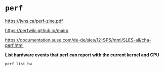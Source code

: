 # `perf`

https://jvns.ca/perf-zine.pdf

https://perfwiki.github.io/main/

https://documentation.suse.com/de-de/sles/12-SP5/html/SLES-all/cha-perf.html

**List hardware events that perf can report with the current kernel and CPU**

```sh
perf list hw
```